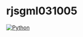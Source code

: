 # rjsgml031005
[![Python](https://img.shields.io/badge/Python-Intermediate-blue)](https://www.python.org/)
